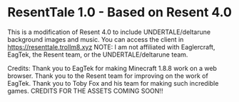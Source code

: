 # ResentTale 1.0 - Based on Resent 4.0
This is a modification of Resent 4.0 to include UNDERTALE/deltarune background images and music.
You can access the client in https://resenttale.trollm8.xyz
NOTE: I am not affiliated with Eaglercraft, EagTek, the Resent team, or the UNDERTALE/deltarune team.

Credits:
Thank you to EagTek for making Minecraft 1.8.8 work on a web browser.
Thank you to the Resent team for improving on the work of EagTek.
Thank you to Toby Fox and his team for making such incredible games.
CREDITS FOR THE ASSETS COMING SOON!!
